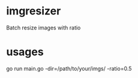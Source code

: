 # imgresizer
Batch resize images with ratio

# usages
go run main.go -dir=/path/to/your/imgs/ -ratio=0.5
